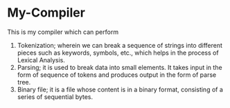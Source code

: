 # My-Compiler
This is my compiler which can perform 
1) Tokenization; wherein we can break a sequence of strings into different pieces such as keywords, symbols, etc., which helps in the process of Lexical Analysis.
2) Parsing; it is used to break data into small elements. It takes input in the form of sequence of tokens and produces output in the form of parse tree.
3) Binary file; it is a file whose content is in a binary format, consisting of a series of sequential bytes.
